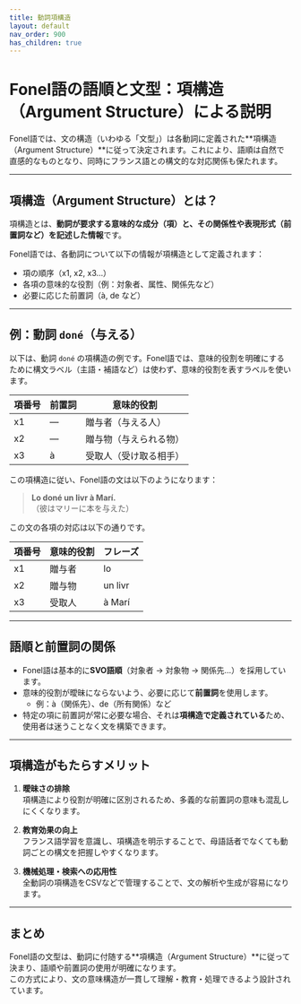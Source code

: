 ```yaml
---
title: 動詞項構造
layout: default
nav_order: 900
has_children: true
---
```


# Fonel語の語順と文型：項構造（Argument Structure）による説明

Fonel語では、文の構造（いわゆる「文型」）は各動詞に定義された**項構造（Argument Structure）**に従って決定されます。これにより、語順は自然で直感的なものとなり、同時にフランス語との構文的な対応関係も保たれます。

---

## 項構造（Argument Structure）とは？

項構造とは、**動詞が要求する意味的な成分（項）と、その関係性や表現形式（前置詞など）を記述した情報**です。

Fonel語では、各動詞について以下の情報が項構造として定義されます：

- 項の順序（x1, x2, x3…）
- 各項の意味的な役割（例：対象者、属性、関係先など）
- 必要に応じた前置詞（à, de など）

---

## 例：動詞 `doné`（与える）

以下は、動詞 `doné` の項構造の例です。Fonel語では、意味的役割を明確にするために構文ラベル（主語・補語など）は使わず、意味的役割を表すラベルを使います。

| 項番号 | 前置詞 | 意味的役割           |
|--------|--------|----------------------|
| x1     | —      | 贈与者（与える人）     |
| x2     | —      | 贈与物（与えられる物） |
| x3     | à      | 受取人（受け取る相手） |

この項構造に従い、Fonel語の文は以下のようになります：

> **Lo doné un livr à Marí.**  
> （彼はマリーに本を与えた）

この文の各項の対応は以下の通りです。

| 項番号 | 意味的役割       | フレーズ         |
|--------|------------------|------------------|
| x1     | 贈与者           | lo               |
| x2     | 贈与物           | un livr          |
| x3     | 受取人           | à Marí           |

---

## 語順と前置詞の関係

- Fonel語は基本的に**SVO語順**（対象者 → 対象物 → 関係先…）を採用しています。
- 意味的役割が曖昧にならないよう、必要に応じて**前置詞**を使用します。
  - 例：à（関係先）、de（所有関係）など
- 特定の項に前置詞が常に必要な場合、それは**項構造で定義されている**ため、使用者は迷うことなく文を構築できます。

---

## 項構造がもたらすメリット

1. **曖昧さの排除**  
   項構造により役割が明確に区別されるため、多義的な前置詞の意味も混乱しにくくなります。

2. **教育効果の向上**  
   フランス語学習を意識し、項構造を明示することで、母語話者でなくても動詞ごとの構文を把握しやすくなります。

3. **機械処理・検索への応用性**  
   全動詞の項構造をCSVなどで管理することで、文の解析や生成が容易になります。

---

## まとめ

Fonel語の文型は、動詞に付随する**項構造（Argument Structure）**に従って決まり、語順や前置詞の使用が明確になります。  
この方式により、文の意味構造が一貫して理解・教育・処理できるよう設計されています。
